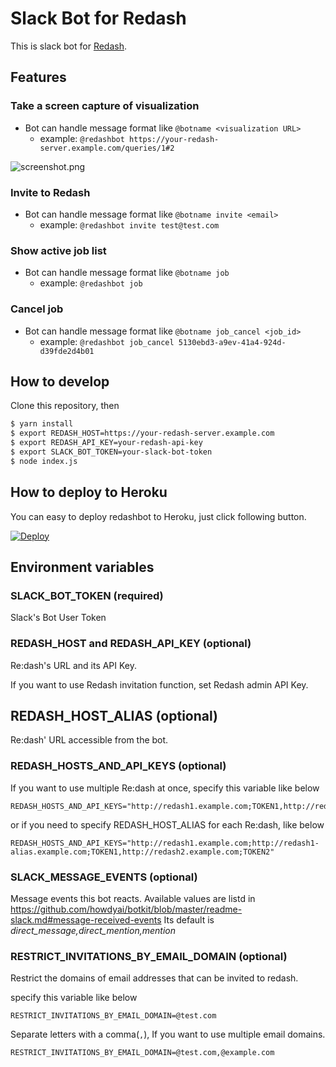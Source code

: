 # Slack Bot for Redash

This is slack bot for [Redash](https://redash.io).

## Features

### Take a screen capture of visualization

- Bot can handle message format like `@botname <visualization URL>`
  - example: `@redashbot https://your-redash-server.example.com/queries/1#2`

![screenshot.png](./images/screenshot.png)


### Invite to Redash

- Bot can handle message format like `@botname invite <email>`
  - example: `@redashbot invite test@test.com`

### Show active job list

- Bot can handle message format like `@botname job`
  - example: `@redashbot job`

### Cancel job

- Bot can handle message format like `@botname job_cancel <job_id>`
  - example: `@redashbot job_cancel 5130ebd3-a9ev-41a4-924d-d39fde2d4b01`

## How to develop

Clone this repository, then

```bash
$ yarn install
$ export REDASH_HOST=https://your-redash-server.example.com
$ export REDASH_API_KEY=your-redash-api-key
$ export SLACK_BOT_TOKEN=your-slack-bot-token
$ node index.js
```

## How to deploy to Heroku

You can easy to deploy redashbot to Heroku, just click following button.

[![Deploy](https://www.herokucdn.com/deploy/button.svg)](https://heroku.com/deploy)

## Environment variables

### SLACK_BOT_TOKEN (required)

Slack's Bot User Token

### REDASH_HOST and REDASH_API_KEY (optional)

Re:dash's URL and its API Key.

If you want to use Redash invitation function, set Redash admin API Key.

## REDASH_HOST_ALIAS (optional)
Re:dash' URL accessible from the bot.

### REDASH_HOSTS_AND_API_KEYS (optional)

If you want to use multiple Re:dash at once, specify this variable like below

```
REDASH_HOSTS_AND_API_KEYS="http://redash1.example.com;TOKEN1,http://redash2.example.com;TOKEN2"
```

or if you need to specify REDASH_HOST_ALIAS for each Re:dash, like below

```
REDASH_HOSTS_AND_API_KEYS="http://redash1.example.com;http://redash1-alias.example.com;TOKEN1,http://redash2.example.com;TOKEN2"
```

### SLACK_MESSAGE_EVENTS (optional)

Message events this bot reacts.
Available values are listd in https://github.com/howdyai/botkit/blob/master/readme-slack.md#message-received-events
Its default is *direct_message,direct_mention,mention*


### RESTRICT_INVITATIONS_BY_EMAIL_DOMAIN (optional)

Restrict the domains of email addresses that can be invited to redash.

specify this variable like below

```
RESTRICT_INVITATIONS_BY_EMAIL_DOMAIN=@test.com
```

Separate letters with a comma(`,`), If you want to use multiple email domains.

```
RESTRICT_INVITATIONS_BY_EMAIL_DOMAIN=@test.com,@example.com
```